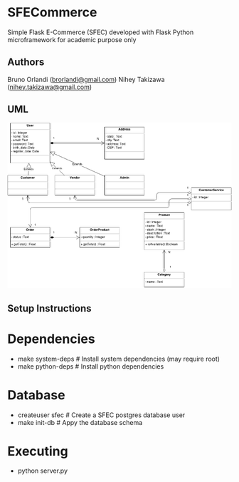 SFECommerce
===========

Simple Flask E-Commerce (SFEC) developed with Flask Python microframework for academic purpose only

Authors
-------

Bruno Orlandi (brorlandi@gmail.com)
Nihey Takizawa (nihey.takizawa@gmail.com)

UML
---

![UML](https://raw.githubusercontent.com/BrOrlandi/SFECommerce/master/uml_diagram.png "UML")

Setup Instructions
------------------

# Dependencies
* make system-deps # Install system dependencies (may require root)
* make python-deps # Install python dependencies

# Database
* createuser sfec # Create a SFEC postgres database user
* make init-db # Appy the database schema

# Executing
* python server.py
